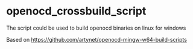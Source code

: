 # openocd_crossbuild_script
The script could be used to build openocd binaries on linux for windows


Based on https://github.com/artynet/openocd-mingw-w64-build-scripts
